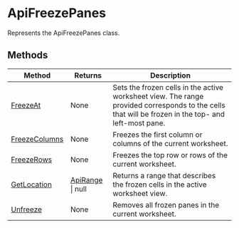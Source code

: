 # ApiFreezePanes

Represents the ApiFreezePanes class.


## Methods

| Method | Returns | Description |
| ------ | ------- | ----------- |
| [FreezeAt](./Methods/FreezeAt.md) | None | Sets the frozen cells in the active worksheet view. The range provided corresponds to the cells that will be frozen in the top- and left-most pane. |
| [FreezeColumns](./Methods/FreezeColumns.md) | None | Freezes the first column or columns of the current worksheet. |
| [FreezeRows](./Methods/FreezeRows.md) | None | Freezes the top row or rows of the current worksheet. |
| [GetLocation](./Methods/GetLocation.md) | [ApiRange](../ApiRange/ApiRange.md) \| null | Returns a range that describes the frozen cells in the active worksheet view. |
| [Unfreeze](./Methods/Unfreeze.md) | None | Removes all frozen panes in the current worksheet. |
